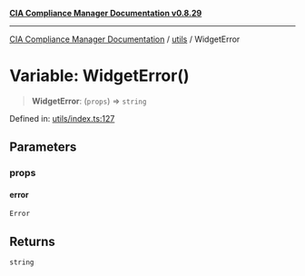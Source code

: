 [**CIA Compliance Manager Documentation v0.8.29**](../../README.md)

***

[CIA Compliance Manager Documentation](../../modules.md) / [utils](../README.md) / WidgetError

# Variable: WidgetError()

> **WidgetError**: (`props`) => `string`

Defined in: [utils/index.ts:127](https://github.com/Hack23/cia-compliance-manager/blob/5836b4c74e2010cd05eca63c0016fd711c628ec9/src/utils/index.ts#L127)

## Parameters

### props

#### error

`Error`

## Returns

`string`

